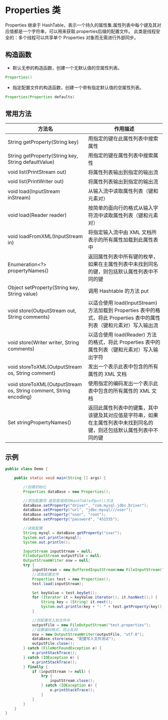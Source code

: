 # Properties 类

Properties 继承于 HashTable，表示一个持久的属性集.属性列表中每个键及其对应值都是一个字符串，可以用来获取.properties后缀的配置文件。
此类是线程安全的：多个线程可以共享单个 Properties 对象而无需进行外部同步。

## 构造函数

+ 默认无参的构造函数，创建一个无默认值的空属性列表。

``` java
Properties() 
```

+ 指定配置文件的构造函数，创建一个带有指定默认值的空属性列表。

``` java
Properties(Properties defaults)
```

## 常用方法

|方法名  |  作用描述|
|---| ---|
|String getProperty(String key) | 用指定的键在此属性列表中搜索属性|
|String getProperty(String key, String defaultValue) | 用指定的键在属性列表中搜索属性|
|void list(PrintStream out) | 将属性列表输出到指定的输出流|
|void list(PrintWriter out) |  将属性列表输出到指定的输出流|
|void load(InputStream inStream) | 从输入流中读取属性列表（键和元素对）|
|void load(Reader reader) | 按简单的面向行的格式从输入字符流中读取属性列表（键和元素对）|
|void loadFromXML(InputStream in) | 将指定输入流中由 XML 文档所表示的所有属性加载到此属性表中|
|Enumeration<?> propertyNames() | 返回属性列表中所有键的枚举，如果在主属性列表中未找到同名的键，则包括默认属性列表中不同的键|
|Object setProperty(String key, String value) | 调用 Hashtable 的方法 put|
|void store(OutputStream out, String comments) |  以适合使用 load(InputStream) 方法加载到 Properties 表中的格式，将此 Properties 表中的属性列表（键和元素对）写入输出流|
|void store(Writer writer, String comments)| 以适合使用 load(Reader) 方法的格式，将此 Properties 表中的属性列表（键和元素对）写入输出字符|
|void storeToXML(OutputStream os, String comment) | 发出一个表示此表中包含的所有属性的 XML 文档|
|void storeToXML(OutputStream os, String comment, String encoding) | 使用指定的编码发出一个表示此表中包含的所有属性的 XML 文档|
|Set<String> stringPropertyNames() | 返回此属性列表中的键集，其中该键及其对应值是字符串，如果在主属性列表中未找到同名的键，则还包括默认属性列表中不同的键|

## 示例

``` java
public class Demo {

    public static void main(String [] args) {

        //创建初始化
        Properties dataBase = new Properties();

        //添加配置项 底层是调用的HashTable的put()方法
        dataBase.setProperty("driver", "com.mysql.jdbc.Driver");
        dataBase.setProperty("url", "jdbc:mysql///user");
        dataBase.setProperty("user", "root");
        dataBase.setProperty("password", "451535");

        //读取配置
        String mysql = dataBase.getProperty("user");
        System.out.println(mysql);
        System.out.println();

        InputStream inputStream = null;
        FileOutputStream outputFile = null;
        OutputStreamWriter osw = null;
        try {
            inputStream = new BufferedInputStream(new FileInputStream("test.properties"));
            //读取配置文件
            Properties test = new Properties();
            test.load(inputStream);

            Set keyValue = test.keySet();
            for (Iterator it = keyValue.iterator(); it.hasNext();) {
                String key = (String) it.next();
                System.out.println(key + ": " + test.getProperty(key));
            }

            //将配置写入到文件中
            outputFile = new FileOutputStream("test.properties");
            //设置编码格式，防止乱码
            osw = new OutputStreamWriter(outputFile, "utf-8");
            dataBase.store(osw, "配置写入文件测试");
            outputFile.close();
        } catch (FileNotFoundException e) {
            e.printStackTrace();
        } catch (IOException e) {
            e.printStackTrace();
        } finally {
            if (inputStream != null) {
                try {
                    inputStream.close();
                } catch (IOException e) {
                    e.printStackTrace();
                }
            }
        }
    }
}
```